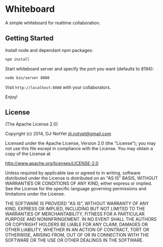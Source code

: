 Whiteboard
==========

A simple whiteboard for realtime collaboration.


Getting Started
---------------

Install node and dependant npm packages:

```bash
npm install
```

Start whiteboard server and specify the port you want (defaults to 8194):

```bash
node bin/server 8080
```

Visit `http://localhost:8080` with your collaborators.

Enjoy!


License
-------

(The Apache License 2.0)

Copyright (c) 2014, DJ-NotYet <dj.notyet@gmail.com>

Licensed under the Apache License, Version 2.0 (the "License");
you may not use this file except in compliance with the License.
You may obtain a copy of the License at

http://www.apache.org/licenses/LICENSE-2.0

Unless required by applicable law or agreed to in writing, software
distributed under the License is distributed on an "AS IS" BASIS,
WITHOUT WARRANTIES OR CONDITIONS OF ANY KIND, either express or implied.
See the License for the specific language governing permissions and
limitations under the License.

THE SOFTWARE IS PROVIDED "AS IS", WITHOUT WARRANTY OF ANY KIND, EXPRESS OR
IMPLIED, INCLUDING BUT NOT LIMITED TO THE WARRANTIES OF MERCHANTABILITY,
FITNESS FOR A PARTICULAR PURPOSE AND NONINFRINGEMENT. IN NO EVENT SHALL THE
AUTHORS OR COPYRIGHT HOLDERS BE LIABLE FOR ANY CLAIM, DAMAGES OR OTHER
LIABILITY, WHETHER IN AN ACTION OF CONTRACT, TORT OR OTHERWISE, ARISING FROM,
OUT OF OR IN CONNECTION WITH THE SOFTWARE OR THE USE OR OTHER DEALINGS IN THE
SOFTWARE.
